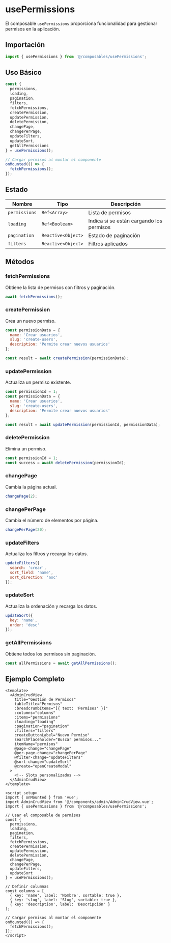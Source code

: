 # usePermissions

El composable `usePermissions` proporciona funcionalidad para gestionar permisos en la aplicación.

## Importación

```javascript
import { usePermissions } from '@/composables/usePermissions';
```

## Uso Básico

```javascript
const {
  permissions,
  loading,
  pagination,
  filters,
  fetchPermissions,
  createPermission,
  updatePermission,
  deletePermission,
  changePage,
  changePerPage,
  updateFilters,
  updateSort,
  getAllPermissions
} = usePermissions();

// Cargar permisos al montar el componente
onMounted(() => {
  fetchPermissions();
});
```

## Estado

| Nombre | Tipo | Descripción |
|--------|------|-------------|
| `permissions` | `Ref<Array>` | Lista de permisos |
| `loading` | `Ref<Boolean>` | Indica si se están cargando los permisos |
| `pagination` | `Reactive<Object>` | Estado de paginación |
| `filters` | `Reactive<Object>` | Filtros aplicados |

## Métodos

### fetchPermissions

Obtiene la lista de permisos con filtros y paginación.

```javascript
await fetchPermissions();
```

### createPermission

Crea un nuevo permiso.

```javascript
const permissionData = {
  name: 'Crear usuarios',
  slug: 'create-users',
  description: 'Permite crear nuevos usuarios'
};

const result = await createPermission(permissionData);
```

### updatePermission

Actualiza un permiso existente.

```javascript
const permissionId = 1;
const permissionData = {
  name: 'Crear usuarios',
  slug: 'create-users',
  description: 'Permite crear nuevos usuarios'
};

const result = await updatePermission(permissionId, permissionData);
```

### deletePermission

Elimina un permiso.

```javascript
const permissionId = 1;
const success = await deletePermission(permissionId);
```

### changePage

Cambia la página actual.

```javascript
changePage(2);
```

### changePerPage

Cambia el número de elementos por página.

```javascript
changePerPage(20);
```

### updateFilters

Actualiza los filtros y recarga los datos.

```javascript
updateFilters({
  search: 'crear',
  sort_field: 'name',
  sort_direction: 'asc'
});
```

### updateSort

Actualiza la ordenación y recarga los datos.

```javascript
updateSort({
  key: 'name',
  order: 'desc'
});
```

### getAllPermissions

Obtiene todos los permisos sin paginación.

```javascript
const allPermissions = await getAllPermissions();
```

## Ejemplo Completo

```vue
<template>
  <AdminCrudView
    title="Gestión de Permisos"
    tableTitle="Permisos"
    :breadcrumbItems="[{ text: 'Permisos' }]"
    :columns="columns"
    :items="permissions"
    :loading="loading"
    :pagination="pagination"
    :filters="filters"
    createButtonLabel="Nuevo Permiso"
    searchPlaceholder="Buscar permisos..."
    itemName="permisos"
    @page-change="changePage"
    @per-page-change="changePerPage"
    @filter-change="updateFilters"
    @sort-change="updateSort"
    @create="openCreateModal"
  >
    <!-- Slots personalizados -->
  </AdminCrudView>
</template>

<script setup>
import { onMounted } from 'vue';
import AdminCrudView from '@/components/admin/AdminCrudView.vue';
import { usePermissions } from '@/composables/usePermissions';

// Usar el composable de permisos
const {
  permissions,
  loading,
  pagination,
  filters,
  fetchPermissions,
  createPermission,
  updatePermission,
  deletePermission,
  changePage,
  changePerPage,
  updateFilters,
  updateSort
} = usePermissions();

// Definir columnas
const columns = [
  { key: 'name', label: 'Nombre', sortable: true },
  { key: 'slug', label: 'Slug', sortable: true },
  { key: 'description', label: 'Descripción' }
];

// Cargar permisos al montar el componente
onMounted(() => {
  fetchPermissions();
});
</script>
```
